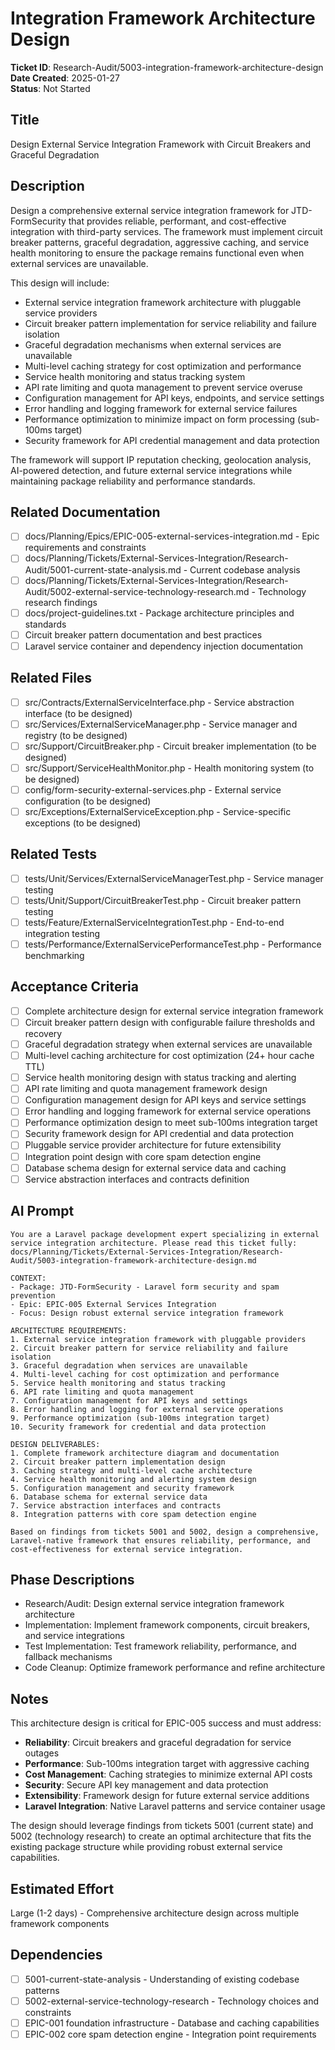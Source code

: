 # Integration Framework Architecture Design

**Ticket ID**: Research-Audit/5003-integration-framework-architecture-design  
**Date Created**: 2025-01-27  
**Status**: Not Started

## Title
Design External Service Integration Framework with Circuit Breakers and Graceful Degradation

## Description
Design a comprehensive external service integration framework for JTD-FormSecurity that provides reliable, performant, and cost-effective integration with third-party services. The framework must implement circuit breaker patterns, graceful degradation, aggressive caching, and service health monitoring to ensure the package remains functional even when external services are unavailable.

This design will include:
- External service integration framework architecture with pluggable service providers
- Circuit breaker pattern implementation for service reliability and failure isolation
- Graceful degradation mechanisms when external services are unavailable
- Multi-level caching strategy for cost optimization and performance
- Service health monitoring and status tracking system
- API rate limiting and quota management to prevent service overuse
- Configuration management for API keys, endpoints, and service settings
- Error handling and logging framework for external service failures
- Performance optimization to minimize impact on form processing (sub-100ms target)
- Security framework for API credential management and data protection

The framework will support IP reputation checking, geolocation analysis, AI-powered detection, and future external service integrations while maintaining package reliability and performance standards.

## Related Documentation
- [ ] docs/Planning/Epics/EPIC-005-external-services-integration.md - Epic requirements and constraints
- [ ] docs/Planning/Tickets/External-Services-Integration/Research-Audit/5001-current-state-analysis.md - Current codebase analysis
- [ ] docs/Planning/Tickets/External-Services-Integration/Research-Audit/5002-external-service-technology-research.md - Technology research findings
- [ ] docs/project-guidelines.txt - Package architecture principles and standards
- [ ] Circuit breaker pattern documentation and best practices
- [ ] Laravel service container and dependency injection documentation

## Related Files
- [ ] src/Contracts/ExternalServiceInterface.php - Service abstraction interface (to be designed)
- [ ] src/Services/ExternalServiceManager.php - Service manager and registry (to be designed)
- [ ] src/Support/CircuitBreaker.php - Circuit breaker implementation (to be designed)
- [ ] src/Support/ServiceHealthMonitor.php - Health monitoring system (to be designed)
- [ ] config/form-security-external-services.php - External service configuration (to be designed)
- [ ] src/Exceptions/ExternalServiceException.php - Service-specific exceptions (to be designed)

## Related Tests
- [ ] tests/Unit/Services/ExternalServiceManagerTest.php - Service manager testing
- [ ] tests/Unit/Support/CircuitBreakerTest.php - Circuit breaker pattern testing
- [ ] tests/Feature/ExternalServiceIntegrationTest.php - End-to-end integration testing
- [ ] tests/Performance/ExternalServicePerformanceTest.php - Performance benchmarking

## Acceptance Criteria
- [ ] Complete architecture design for external service integration framework
- [ ] Circuit breaker pattern design with configurable failure thresholds and recovery
- [ ] Graceful degradation strategy when external services are unavailable
- [ ] Multi-level caching architecture for cost optimization (24+ hour cache TTL)
- [ ] Service health monitoring design with status tracking and alerting
- [ ] API rate limiting and quota management framework design
- [ ] Configuration management design for API keys and service settings
- [ ] Error handling and logging framework for external service operations
- [ ] Performance optimization design to meet sub-100ms integration target
- [ ] Security framework design for API credential and data protection
- [ ] Pluggable service provider architecture for future extensibility
- [ ] Integration point design with core spam detection engine
- [ ] Database schema design for external service data and caching
- [ ] Service abstraction interfaces and contracts definition

## AI Prompt
```
You are a Laravel package development expert specializing in external service integration architecture. Please read this ticket fully: docs/Planning/Tickets/External-Services-Integration/Research-Audit/5003-integration-framework-architecture-design.md

CONTEXT:
- Package: JTD-FormSecurity - Laravel form security and spam prevention
- Epic: EPIC-005 External Services Integration
- Focus: Design robust external service integration framework

ARCHITECTURE REQUIREMENTS:
1. External service integration framework with pluggable providers
2. Circuit breaker pattern for service reliability and failure isolation
3. Graceful degradation when services are unavailable
4. Multi-level caching for cost optimization and performance
5. Service health monitoring and status tracking
6. API rate limiting and quota management
7. Configuration management for API keys and settings
8. Error handling and logging for external service operations
9. Performance optimization (sub-100ms integration target)
10. Security framework for credential and data protection

DESIGN DELIVERABLES:
1. Complete framework architecture diagram and documentation
2. Circuit breaker pattern implementation design
3. Caching strategy and multi-level cache architecture
4. Service health monitoring and alerting system design
5. Configuration management and security framework
6. Database schema for external service data
7. Service abstraction interfaces and contracts
8. Integration patterns with core spam detection engine

Based on findings from tickets 5001 and 5002, design a comprehensive, Laravel-native framework that ensures reliability, performance, and cost-effectiveness for external service integration.
```

## Phase Descriptions
- Research/Audit: Design external service integration framework architecture
- Implementation: Implement framework components, circuit breakers, and service integrations
- Test Implementation: Test framework reliability, performance, and fallback mechanisms
- Code Cleanup: Optimize framework performance and refine architecture

## Notes
This architecture design is critical for EPIC-005 success and must address:
- **Reliability**: Circuit breakers and graceful degradation for service outages
- **Performance**: Sub-100ms integration target with aggressive caching
- **Cost Management**: Caching strategies to minimize external API costs
- **Security**: Secure API key management and data protection
- **Extensibility**: Framework design for future external service additions
- **Laravel Integration**: Native Laravel patterns and service container usage

The design should leverage findings from tickets 5001 (current state) and 5002 (technology research) to create an optimal architecture that fits the existing package structure while providing robust external service capabilities.

## Estimated Effort
Large (1-2 days) - Comprehensive architecture design across multiple framework components

## Dependencies
- [ ] 5001-current-state-analysis - Understanding of existing codebase patterns
- [ ] 5002-external-service-technology-research - Technology choices and constraints
- [ ] EPIC-001 foundation infrastructure - Database and caching capabilities
- [ ] EPIC-002 core spam detection engine - Integration point requirements
